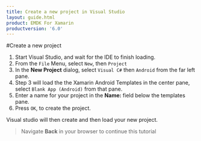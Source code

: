 ```yaml
---
title: Create a new project in Visual Studio
layout: guide.html
product: EMDK For Xamarin
productversion: '6.0'
---
```



#Create a new project

1. Start Visual Studio, and wait for the IDE to finish loading.
2. From the `File` Menu, select `New`, then `Project`
3. In the **New Project** dialog, select `Visual C#` then `Android` from the far left pane.
4. Step 3 will load the the Xamarin Android Templates in the center pane, select `Blank App (Android)` from that pane.
5. Enter a name for your project in the **Name:** field below the templates pane.
6. Press `OK`, to create the project.

Visual studio will then create and then load your new project.

> Navigate **Back** in your browser to continue this tutorial














